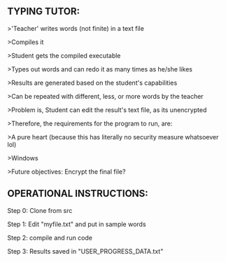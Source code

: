 TYPING TUTOR:
-
\>'Teacher' writes words (not finite) in a text file

\>Compiles it

\>Student gets the compiled executable

\>Types out words and can redo it as many times as he/she likes

\>Results are generated based on the student's capabilities

\>Can be repeated with different, less, or more words by the teacher

\>Problem is, Student can edit the result's text file, as its unencrypted

\>Therefore, the requirements for the program to run, are:

\>A pure heart (because this has literally no security measure whatsoever lol)

\>Windows

\>Future objectives: Encrypt the final file?


OPERATIONAL INSTRUCTIONS:
-
Step 0: Clone from src

Step 1: Edit "myfile.txt" and put in sample words

Step 2: compile and run code

Step 3: Results saved in "USER_PROGRESS_DATA.txt"


